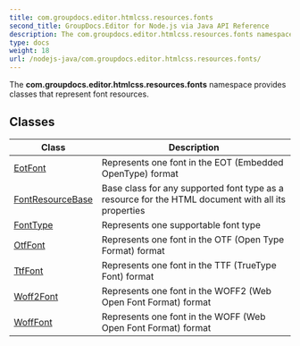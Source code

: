 ```yaml
---
title: com.groupdocs.editor.htmlcss.resources.fonts
second_title: GroupDocs.Editor for Node.js via Java API Reference
description: The com.groupdocs.editor.htmlcss.resources.fonts namespace provides classes that represent font resources.
type: docs
weight: 18
url: /nodejs-java/com.groupdocs.editor.htmlcss.resources.fonts/
---
```


The **com.groupdocs.editor.htmlcss.resources.fonts** namespace provides classes that represent font resources.


## Classes

| Class | Description |
| --- | --- |
| [EotFont](../com.groupdocs.editor.htmlcss.resources.fonts/eotfont) | Represents one font in the EOT (Embedded OpenType) format |
| [FontResourceBase](../com.groupdocs.editor.htmlcss.resources.fonts/fontresourcebase) | Base class for any supported font type as a resource for the HTML document with all its properties |
| [FontType](../com.groupdocs.editor.htmlcss.resources.fonts/fonttype) | Represents one supportable font type |
| [OtfFont](../com.groupdocs.editor.htmlcss.resources.fonts/otffont) | Represents one font in the OTF (Open Type Format) format |
| [TtfFont](../com.groupdocs.editor.htmlcss.resources.fonts/ttffont) | Represents one font in the TTF (TrueType Font) format |
| [Woff2Font](../com.groupdocs.editor.htmlcss.resources.fonts/woff2font) | Represents one font in the WOFF2 (Web Open Font Format) format |
| [WoffFont](../com.groupdocs.editor.htmlcss.resources.fonts/wofffont) | Represents one font in the WOFF (Web Open Font Format) format |

